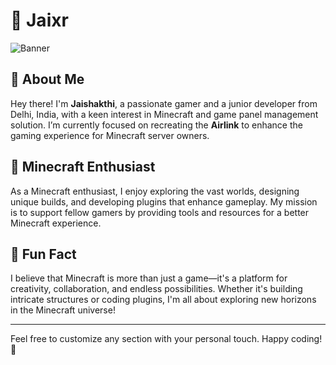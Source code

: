 # 🌌 Jaixr

![Banner](https://raw.githubusercontent.com/jaixrofficial/cdn/refs/heads/main/assets/JaiXR.png) 

## 🚀 About Me

Hey there! I'm **Jaishakthi**, a passionate gamer and a junior developer from Delhi, India, with a keen interest in Minecraft and game panel management solution. I’m currently focused on recreating the **Airlink** to enhance the gaming experience for Minecraft server owners.

## 🏰 Minecraft Enthusiast

As a Minecraft enthusiast, I enjoy exploring the vast worlds, designing unique builds, and developing plugins that enhance gameplay. My mission is to support fellow gamers by providing tools and resources for a better Minecraft experience.

## 🌟 Fun Fact

I believe that Minecraft is more than just a game—it's a platform for creativity, collaboration, and endless possibilities. Whether it's building intricate structures or coding plugins, I'm all about exploring new horizons in the Minecraft universe!

---

Feel free to customize any section with your personal touch. Happy coding! 🚀
